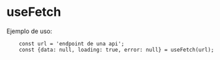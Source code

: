 # useFetch

Ejemplo de uso:

```
    const url = 'endpoint de una api';
    const {data: null, loading: true, error: null} = useFetch(url);

```
